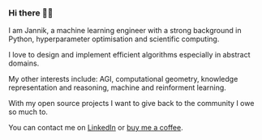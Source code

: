 ### Hi there 👋🏻

I am Jannik, a machine learning engineer with a strong background in Python, hyperparameter optimisation and scientific computing.

I love to design and implement efficient algorithms especially in abstract domains.

My other interests include: AGI, computational geometry, knowledge representation and reasoning, machine and reinforment learning.

With my open source projects I want to give back to the community I owe so much to.

You can contact me on [LinkedIn](https://www.linkedin.com/in/jannik-michelfeit-546b7a181/) or [buy me a coffee](https://www.buymeacoffee.com/jkissinger).
 

